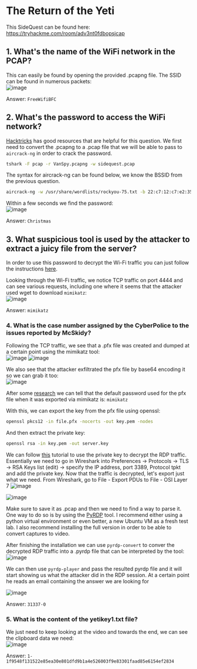 # The Return of the Yeti

This SideQuest can be found here: https://tryhackme.com/room/adv3nt0fdbopsjcap

## 1. What's the name of the WiFi network in the PCAP?

This can easily be found by opening the provided .pcapng file. The SSID can be found in numerous packets:  
![image](https://github.com/LazyTitan33/CTF-Writeups/assets/80063008/8b59ee42-c733-4af4-be1a-e73fd58d53c4)

Answer: `FreeWifiBFC`

## 2. What's the password to access the WiFi network?

[Hacktricks](https://book.hacktricks.xyz/generic-methodologies-and-resources/basic-forensic-methodology/pcap-inspection/wifi-pcap-analysis) has good resources that are helpful for this question. We first need to convert the .pcapng to a .pcap file that we will be able to pass to `aircrack-ng` in order to crack the password.

```bash
tshark -F pcap -r VanSpy.pcapng -w sidequest.pcap
```

The syntax for aircrack-ng can be found below, we know the BSSID from the previous question.
```bash
aircrack-ng -w /usr/share/wordlists/rockyou-75.txt -b 22:c7:12:c7:e2:35 sidequest.pcap
```
Within a few seconds we find the password:  
![image](https://github.com/LazyTitan33/CTF-Writeups/assets/80063008/eb392141-76ea-43db-ae4f-f471414d54f0)

Answer: `Christmas`

## 3. What suspicious tool is used by the attacker to extract a juicy file from the server?

In order to use this password to decrypt the Wi-Fi traffic you can just follow the instructions [here](https://book.hacktricks.xyz/generic-methodologies-and-resources/basic-forensic-methodology/pcap-inspection/wifi-pcap-analysis#decrypt-traffic). 

Looking through the Wi-Fi traffic, we notice TCP traffic on port 4444 and can see various requests, including one where it seems that the attacker used wget to download `mimikatz`:  
![image](https://github.com/LazyTitan33/CTF-Writeups/assets/80063008/d62215c9-5f3a-4e5a-8574-543880f28788)

Answer: `mimikatz`

### 4. What is the case number assigned by the CyberPolice to the issues reported by McSkidy?

Following the TCP traffic, we see that a .pfx file was created and dumped at a certain point using the mimikatz tool:  
![image](https://github.com/LazyTitan33/CTF-Writeups/assets/80063008/d99b9f45-40f0-4395-bf20-1511cdf9bfe2)
![image](https://github.com/LazyTitan33/CTF-Writeups/assets/80063008/60e630d9-b71f-47d4-a4a6-c1668f8859cc)

We also see that the attacker exfiltrated the pfx file by base64 encoding it so we can grab it too:  
![image](https://github.com/LazyTitan33/CTF-Writeups/assets/80063008/6037295c-3839-47fb-b3f7-947bb3998bd6)

After some [research](https://github.com/FreeRDP/FreeRDP/wiki/Mimikatz) we can tell that the default password used for the pfx file when it was exported via mimikatz is: `mimikatz`

With this, we can export the key from the pfx file using openssl:

```bash
openssl pkcs12 -in file.pfx -nocerts -out key.pem -nodes
```
And then extract the private key:
```bash
openssl rsa -in key.pem -out server.key
```
We can follow [this](https://unit42.paloaltonetworks.com/wireshark-tutorial-decrypting-rdp-traffic/) tutorial to use the private key to decrypt the RDP traffic. Essentially we need to go in Wireshark into Preferences -> Protocols -> TLS -> RSA Keys list (edit) -> specify the IP address, port 3389, Protocol tpkt and add the private key. Now that the traffic is decrypted, let's export just what we need. From Wireshark, go to File - Export PDUs to File - OSI Layer 7
![image](https://github.com/LazyTitan33/CTF-Writeups/assets/80063008/3cb4f506-3e60-468c-9864-55d7761c86ce)

![image](https://github.com/LazyTitan33/CTF-Writeups/assets/80063008/392f2625-58f7-476a-b346-739fc052fddd)

Make sure to save it as .pcap and then we need to find a way to parse it. One way to do so is by using the [PyRDP](https://github.com/GoSecure/pyrdp) tool. I recommend either using a python virtual environment or even better, a new Ubuntu VM as a fresh test lab. I also recommend installing the full version in order to be able to convert captures to video.

After finishing the installation we can use `pyrdp-convert` to conver the decrypted RDP traffic into a .pyrdp file that can be interpreted by the tool:  
![image](https://github.com/LazyTitan33/CTF-Writeups/assets/80063008/e73b9ba2-80d7-41b9-a5e8-949a9172661f)

We can then use `pyrdp-player` and pass the resulted pyrdp file and it will start showing us what the attacker did in the RDP session. At a certain point he reads an email containing the answer we are looking for

![image](https://github.com/LazyTitan33/CTF-Writeups/assets/80063008/043ca9d9-a612-4d01-8431-ec27f59bbc0e)

Answer: `31337-0`

### 5. What is the content of the yetikey1.txt file?

We just need to keep looking at the video and towards the end, we can see the clipboard data we need:  
![image](https://github.com/LazyTitan33/CTF-Writeups/assets/80063008/3f846359-4718-43b8-99e1-293ef65c3751)

Answer: `1-1f9548f131522e85ea30e801dfd9b1a4e526003f9e83301faad85e6154ef2834`

